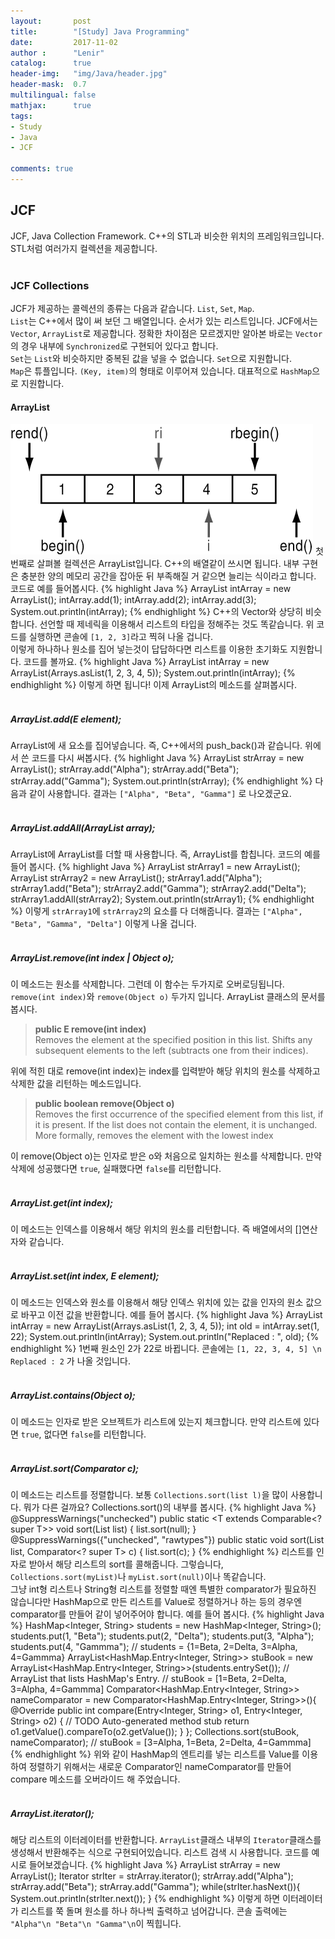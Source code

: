 ```yaml
---
layout:       post
title:        "[Study] Java Programming"
date:         2017-11-02
author :      "Lenir"
catalog:      true
header-img:   "img/Java/header.jpg"
header-mask:  0.7
multilingual: false
mathjax:      true
tags:
- Study
- Java
- JCF

comments: true
---
```


## JCF
JCF, Java Collection Framework. C++의 STL과 비슷한 위치의 프레임워크입니다. STL처럼 여러가지 컬렉션을 제공합니다.<br><br>
### JCF Collections
JCF가 제공하는 콜렉션의 종류는 다음과 같습니다. `List`, `Set`, `Map`.<br>
`List`는 C++에서 많이 써 보던 그 배열입니다. 순서가 있는 리스트입니다. JCF에서는 `Vector`, `ArrayList`로 제공합니다. 정확한 차이점은 모르겠지만 알아본 바로는 `Vector`의 경우 내부에 `Synchronized`로 구현되어 있다고 합니다. <br>
`Set`는 `List`와 비슷하지만 중복된 값을 넣을 수 없습니다. `Set`으로 지원합니다.<br>
`Map`은 튜플입니다. `(Key, item)`의 형태로 이루어져 있습니다. 대표적으로 `HashMap`으로 지원합니다.<br>
#### ArrayList
![](/img/CPP/vector.gif)
첫번째로 살펴볼 컬렉션은 ArrayList입니다. C++의 배열같이 쓰시면 됩니다. 내부 구현은 충분한 양의 메모리 공간을 잡아둔 뒤 부족해질 거 같으면 늘리는 식이라고 합니다. 코드로 예를 들어봅시다.
{% highlight Java %}
ArrayList<Integer> intArray = new ArrayList<Integer>();
intArray.add(1);
intArray.add(2);
intArray.add(3);
System.out.println(intArray);
{% endhighlight %}
C++의 Vector와 상당히 비슷합니다. 선언할 때 제네릭을 이용해서 리스트의 타입을 정해주는 것도 똑같습니다. 위 코드를 실행하면 콘솔에 `[1, 2, 3]`라고 찍혀 나올 겁니다.<br>
이렇게 하나하나 원소를 집어 넣는것이 답답하다면 리스트를 이용한 초기화도 지원합니다. 코드를 볼까요.
{% highlight Java %}
ArrayList<Integer> intArray = new ArrayList<Integer>(Arrays.asList(1, 2, 3, 4, 5));
System.out.println(intArray);
{% endhighlight %}
이렇게 하면 됩니다! 이제 ArrayList의 메소드를 살펴봅시다.<br><br>

##### ArrayList.add(E element);
ArrayList에 새 요소를 집어넣습니다. 즉, C++에서의 push_back()과 같습니다. 위에서 쓴 코드를 다시 써봅시다.
{% highlight Java %}
ArrayList<String> strArray = new ArrayList<String>();
strArray.add("Alpha");
strArray.add("Beta");
strArray.add("Gamma");
System.out.println(strArray);
{% endhighlight %}
다음과 같이 사용합니다. 결과는 `["Alpha", "Beta", "Gamma"]` 로 나오겠군요.<br><br>

##### ArrayList.addAll(ArrayList<E> array);
ArrayList에 ArrayList를 더할 때 사용합니다. 즉, ArrayList를 합칩니다. 코드의 예를 들어 봅시다.
{% highlight Java %}
ArrayList<String> strArray1 = new ArrayList<String>();
ArrayList<String> strArray2 = new ArrayList<String>();
strArray1.add("Alpha");
strArray1.add("Beta");
strArray2.add("Gamma");
strArray2.add("Delta");
strArray1.addAll(strArray2);
System.out.println(strArray1);
{% endhighlight %}
이렇게 `strArray1`에 `strArray2`의 요소를 다 더해줍니다. 결과는 `["Alpha", "Beta", "Gamma", "Delta"]` 이렇게 나올 겁니다. <br><br>

##### ArrayList.remove(int index | Object o);
이 메소드는 원소를 삭제합니다. 그런데 이 함수는 두가지로 오버로딩됩니다. `remove(int index)`와 `remove(Object o)` 두가지 입니다. ArrayList 클래스의 문서를 봅시다.<br>
> **public E remove(int index)**<br>
 Removes the element at the specified position in this list. Shifts any subsequent elements to the left (subtracts one from their indices).

위에 적힌 대로 remove(int index)는 index를 입력받아 해당 위치의 원소를 삭제하고 삭제한 값을 리턴하는 메소드입니다.

> **public boolean remove(Object o)**<br>
Removes the first occurrence of the specified element from this list, if it is present.  If the list does not contain the element, it is unchanged.  More formally, removes the element with the lowest index

이 remove(Object o)는 인자로 받은 o와 처음으로 일치하는 원소를 삭제합니다. 만약 삭제에 성공했다면 `true`, 실패했다면 `false`를 리턴합니다. <br><br>

##### ArrayList.get(int index);
이 메소드는 인덱스를 이용해서 해당 위치의 원소를 리턴합니다. 즉 배열에서의 []연산자와 같습니다. <br><br>

##### ArrayList.set(int index, E element);
이 메소드는 인덱스와 원소를 이용해서 해당 인덱스 위치에 있는 값을 인자의 원소 값으로 바꾸고 이전 값을 반환합니다. 예를 들어 봅시다.
{% highlight Java %}
ArrayList<Integer> intArray = new ArrayList<Integer>(Arrays.asList(1, 2, 3, 4, 5));
int old = intArray.set(1, 22);
System.out.println(intArray);
System.out.println("Replaced : ", old);
{% endhighlight %}
1번째 원소인 2가 22로 바뀝니다. 콘솔에는 `[1, 22, 3, 4, 5] \n Replaced : 2` 가 나올 것입니다.<br><br>

##### ArrayList.contains(Object o);
이 메소드는 인자로 받은 오브젝트가 리스트에 있는지 체크합니다. 만약 리스트에 있다면 `true`, 없다면 `false`를 리턴합니다.<br><br>

##### ArrayList.sort(Comparator c);
이 메소드는 리스트를 정렬합니다. 보통 `Collections.sort(list l)`을 많이 사용합니다. 뭐가 다른 걸까요? Collections.sort()의 내부를 봅시다.
{% highlight Java %}
@SuppressWarnings("unchecked")
    public static <T extends Comparable<? super T>> void sort(List<T> list) {
        list.sort(null);
    }
@SuppressWarnings({"unchecked", "rawtypes"})
    public static <T> void sort(List<T> list, Comparator<? super T> c) {
        list.sort(c);
    }
{% endhighlight %}
리스트를 인자로 받아서 해당 리스트의 sort를 콜해줍니다. 그렇습니다, `Collections.sort(myList)`나 `myList.sort(null)`이나 똑같습니다. <br>
그냥 int형 리스트나 String형 리스트를 정렬할 때엔 특별한 comparator가 필요하진 않습니다만 HashMap으로 만든 리스트를 Value로 정렬하거나 하는 등의 경우엔 comparator를 만들어 같이 넣어주어야 합니다. 예를 들어 봅시다.
{% highlight Java %}
HashMap<Integer, String> students = new HashMap<Integer, String>();
students.put(1, "Beta");
students.put(2, "Delta");
students.put(3, "Alpha");
students.put(4, "Gammma");
// students = {1=Beta, 2=Delta, 3=Alpha, 4=Gammma}
ArrayList<HashMap.Entry<Integer, String>> stuBook = new ArrayList<HashMap.Entry<Integer, String>>(students.entrySet());
// ArrayList that lists HashMap's Entry.
// stuBook = [1=Beta, 2=Delta, 3=Alpha, 4=Gammma]
Comparator<HashMap.Entry<Integer, String>> nameComparator = new Comparator<HashMap.Entry<Integer, String>>(){
			@Override
			public int compare(Entry<Integer, String> o1, Entry<Integer, String> o2) {
				// TODO Auto-generated method stub
				return o1.getValue().compareTo(o2.getValue());
			}
		};
Collections.sort(stuBook, nameComparator);
// stuBook = [3=Alpha, 1=Beta, 2=Delta, 4=Gammma]
{% endhighlight %}
위와 같이 HashMap의 엔트리를 넣는 리스트를 Value를 이용하여 정렬하기 위해서는 새로운 Comparator인 nameComparator를 만들어 compare 메소드를 오버라이드 해 주었습니다.  <br><br>

##### ArrayList.iterator();
해당 리스트의 이터레이터를 반환합니다. `ArrayList`클래스 내부의 `Iterator`클래스를 생성해서 반환해주는 식으로 구현되어있습니다. 리스트 검색 시 사용합니다. 코드를 예시로 들어보겠습니다.
{% highlight Java %}
ArrayList<String> strArray = new ArrayList<String>();
Iterator<String> strIter = strArray.iterator();
strArray.add("Alpha");
strArray.add("Beta");
strArray.add("Gamma");
while(strIter.hasNext()){
  System.out.println(strIter.next());
}
{% endhighlight %}
이렇게 하면 이터레이터가 리스트를 쭉 돌며 원소를 하나 하나씩 출력하고 넘어갑니다. 콘솔 출력에는 `"Alpha"\n "Beta"\n "Gamma"\n`이 찍힙니다.<br><br>
